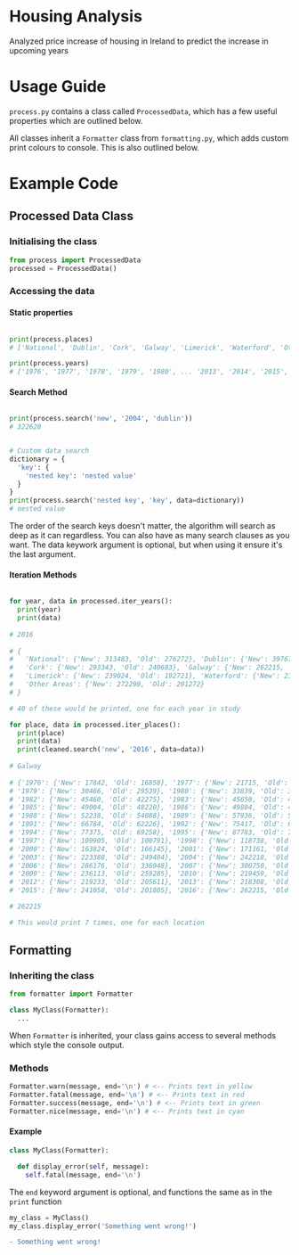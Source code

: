 # Housing Analysis
Analyzed price increase of housing in Ireland to predict the increase in upcoming years


# Usage Guide
`process.py` contains a class called `ProcessedData`, which has a few useful properties which are outlined below.

All classes inherit a `Formatter` class from `formatting.py`, which adds custom print colours to console. This is
also outlined below.


# Example Code


## Processed Data Class


### Initialising the class
```python
from process import ProcessedData
processed = ProcessedData()
```

### Accessing the data


#### Static properties
```python

print(process.places)     
# ['National', 'Dublin', 'Cork', 'Galway', 'Limerick', 'Waterford', 'Other Areas']

print(process.years)    
# ['1976', '1977', '1978', '1979', '1980', ... '2013', '2014', '2015', '2016']
```

#### Search Method
```python

print(process.search('new', '2004', 'dublin')) 
# 322628


# Custom data search
dictionary = {
  'key': {
    'nested key': 'nested value'
  }
}
print(process.search('nested key', 'key', data=dictionary))
# nested value 

```
The order of the search keys doesn't matter, the algorithm will search as deep as it can regardless. 
You can also have as many search clauses as you want.
The data keywork argument is optional, but when using it ensure it's the last argument.
#### Iteration Methods
```python

for year, data in processed.iter_years():
  print(year)
  print(data)
  
# 2016
  
# {
#   'National': {'New': 313483, 'Old': 276272}, 'Dublin': {'New': 397676, 'Old': 351354}, 
#   'Cork': {'New': 293343, 'Old': 240683}, 'Galway': {'New': 262215, 'Old': 214645},
#   'Limerick': {'New': 239024, 'Old': 192721}, 'Waterford': {'New': 239409, 'Old': 179609}, 
#   'Other Areas': {'New': 272290, 'Old': 201272}
# }

# 40 of these would be printed, one for each year in study

for place, data in processed.iter_places():
  print(place)
  print(data)
  print(cleaned.search('new', '2016', data=data))
  
# Galway
  
# {'1976': {'New': 17842, 'Old': 16858}, '1977': {'New': 21715, 'Old': 20792}, '1978': {'New': 26244, 'Old': 27862}, 
# '1979': {'New': 30466, 'Old': 29539}, '1980': {'New': 33839, 'Old': 32978}, '1981': {'New': 39729, 'Old': 40333}, 
# '1982': {'New': 45460, 'Old': 42275}, '1983': {'New': 45650, 'Old': 42943}, '1984': {'New': 45774, 'Old': 47385}, 
# '1985': {'New': 49004, 'Old': 48220}, '1986': {'New': 49804, 'Old': 49767}, '1987': {'New': 48162, 'Old': 46427}, 
# '1988': {'New': 52238, 'Old': 54088}, '1989': {'New': 57936, 'Old': 56866}, '1990': {'New': 68019, 'Old': 61413}, 
# '1991': {'New': 66784, 'Old': 62226}, '1992': {'New': 75417, 'Old': 62874}, '1993': {'New': 74761, 'Old': 71298}, 
# '1994': {'New': 77375, 'Old': 69258}, '1995': {'New': 87783, 'Old': 78370}, '1996': {'New': 93050, 'Old': 88020}, 
# '1997': {'New': 109905, 'Old': 100791}, '1998': {'New': 118738, 'Old': 126914}, '1999': {'New': 138928, 'Old': 147152}, 
# '2000': {'New': 163824, 'Old': 166145}, '2001': {'New': 171161, 'Old': 189713}, '2002': {'New': 187607, 'Old': 206571}, 
# '2003': {'New': 223388, 'Old': 249404}, '2004': {'New': 242218, 'Old': 278813}, '2005': {'New': 274905, 'Old': 317811}, 
# '2006': {'New': 286176, 'Old': 336948}, '2007': {'New': 300750, 'Old': 344958}, '2008': {'New': 292777, 'Old': 333778}, 
# '2009': {'New': 236113, 'Old': 259285}, '2010': {'New': 219459, 'Old': 236695}, '2011': {'New': 229558, 'Old': 216748}, 
# '2012': {'New': 219233, 'Old': 205611}, '2013': {'New': 218308, 'Old': 199224}, '2014': {'New': 218016, 'Old': 198869}, 
# '2015': {'New': 241058, 'Old': 201805}, '2016': {'New': 262215, 'Old': 214645}}

# 262215

# This would print 7 times, one for each location
```

## Formatting 


### Inheriting the class
```python
from formatter import Formatter

class MyClass(Formatter):
  ...
```

When `Formatter` is inherited, your class gains access to several methods which style the console output.

### Methods

```python
Formatter.warn(message, end='\n') # <-- Prints text in yellow
Formatter.fatal(message, end='\n') # <-- Prints text in red
Formatter.success(message, end='\n') # <-- Prints text in green
Formatter.nice(message, end='\n') # <-- Prints text in cyan
```

#### Example
```python
class MyClass(Formatter):

  def display_error(self, message):
    self.fatal(message, end='\n')
```

The `end` keyword argument is optional, and functions the same as in the `print` function

```python
my_class = MyClass()
my_class.display_error('Something went wrong!')
```
```diff
- Something went wrong!
```


